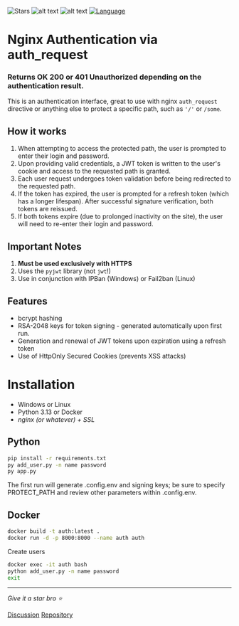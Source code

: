 ![Stars](https://img.shields.io/github/stars/mikhailtte/nginx-auth-request-jwt?style=social&color=blue)
![alt text](https://img.shields.io/github/forks/mikhailtte/nginx-auth-request-jwt)
![alt text](https://img.shields.io/github/license/mikhailtte/nginx-auth-request-jwt)
[![Language](https://img.shields.io/badge/Language-Python%203.13-blue)](https://www.python.org/)

# Nginx Authentication via auth_request

### **Returns OK 200 or 401 Unauthorized depending on the authentication result.**

This is an authentication interface, great to use with nginx `auth_request` directive or anything else to protect a specific path, such as `'/'` or `/some`.


## How it works

1. When attempting to access the protected path, the user is prompted to enter their login and password.
2. Upon providing valid credentials, a JWT token is written to the user's cookie and access to the requested path is granted.
3. Each user request undergoes token validation before being redirected to the requested path.
4. If the token has expired, the user is prompted for a refresh token (which has a longer lifespan). After successful signature verification, both tokens are reissued.
5. If both tokens expire (due to prolonged inactivity on the site), the user will need to re-enter their login and password.

## Important Notes

1. **Must be used exclusively with HTTPS**
2. Uses the `pyjwt` library (not `jwt`!)
3. Use in conjunction with IPBan (Windows) or Fail2ban (Linux)

## Features

- bcrypt hashing
- RSA-2048 keys for token signing - generated automatically upon first run.
- Generation and renewal of JWT tokens upon expiration using a refresh token
- Use of HttpOnly Secured Cookies (prevents XSS attacks)


# Installation

* Windows or Linux
* Python 3.13 or Docker
* _nginx (or whatever) + SSL_


## Python
```bash
pip install -r requirements.txt
py add_user.py -n name password
py app.py
```
The first run will generate .config.env and signing keys;
be sure to specify PROTECT_PATH and review other parameters within .config.env.


## Docker
```bash
docker build -t auth:latest .
docker run -d -p 8000:8000 --name auth auth
```
Create users
```bash
docker exec -it auth bash
python add_user.py -n name password
exit
``` 

---
_Give it a star bro ⭐_

[Discussion](https://github.com/mikhailtte/nginx-auth-request-jwt/discussions)
[Repository](https://github.com/mikhailtte/nginx-auth-request-jwt/)
